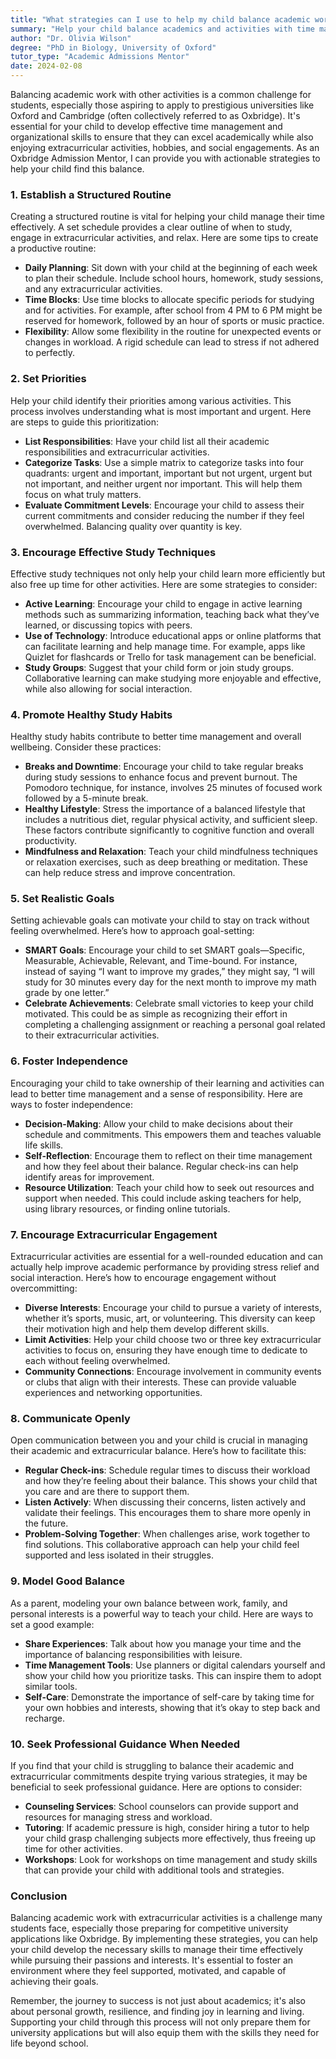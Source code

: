 ```yaml
---
title: "What strategies can I use to help my child balance academic work with other activities?"
summary: "Help your child balance academics and activities with time management, structured routines, and prioritization for success in school and beyond."
author: "Dr. Olivia Wilson"
degree: "PhD in Biology, University of Oxford"
tutor_type: "Academic Admissions Mentor"
date: 2024-02-08
---
```


Balancing academic work with other activities is a common challenge for students, especially those aspiring to apply to prestigious universities like Oxford and Cambridge (often collectively referred to as Oxbridge). It's essential for your child to develop effective time management and organizational skills to ensure that they can excel academically while also enjoying extracurricular activities, hobbies, and social engagements. As an Oxbridge Admission Mentor, I can provide you with actionable strategies to help your child find this balance.

### 1. Establish a Structured Routine

Creating a structured routine is vital for helping your child manage their time effectively. A set schedule provides a clear outline of when to study, engage in extracurricular activities, and relax. Here are some tips to create a productive routine:

- **Daily Planning**: Sit down with your child at the beginning of each week to plan their schedule. Include school hours, homework, study sessions, and any extracurricular activities.
- **Time Blocks**: Use time blocks to allocate specific periods for studying and for activities. For example, after school from 4 PM to 6 PM might be reserved for homework, followed by an hour of sports or music practice.
- **Flexibility**: Allow some flexibility in the routine for unexpected events or changes in workload. A rigid schedule can lead to stress if not adhered to perfectly.

### 2. Set Priorities

Help your child identify their priorities among various activities. This process involves understanding what is most important and urgent. Here are steps to guide this prioritization:

- **List Responsibilities**: Have your child list all their academic responsibilities and extracurricular activities.
- **Categorize Tasks**: Use a simple matrix to categorize tasks into four quadrants: urgent and important, important but not urgent, urgent but not important, and neither urgent nor important. This will help them focus on what truly matters.
- **Evaluate Commitment Levels**: Encourage your child to assess their current commitments and consider reducing the number if they feel overwhelmed. Balancing quality over quantity is key.

### 3. Encourage Effective Study Techniques

Effective study techniques not only help your child learn more efficiently but also free up time for other activities. Here are some strategies to consider:

- **Active Learning**: Encourage your child to engage in active learning methods such as summarizing information, teaching back what they’ve learned, or discussing topics with peers.
- **Use of Technology**: Introduce educational apps or online platforms that can facilitate learning and help manage time. For example, apps like Quizlet for flashcards or Trello for task management can be beneficial.
- **Study Groups**: Suggest that your child form or join study groups. Collaborative learning can make studying more enjoyable and effective, while also allowing for social interaction.

### 4. Promote Healthy Study Habits

Healthy study habits contribute to better time management and overall wellbeing. Consider these practices:

- **Breaks and Downtime**: Encourage your child to take regular breaks during study sessions to enhance focus and prevent burnout. The Pomodoro technique, for instance, involves 25 minutes of focused work followed by a 5-minute break.
- **Healthy Lifestyle**: Stress the importance of a balanced lifestyle that includes a nutritious diet, regular physical activity, and sufficient sleep. These factors contribute significantly to cognitive function and overall productivity.
- **Mindfulness and Relaxation**: Teach your child mindfulness techniques or relaxation exercises, such as deep breathing or meditation. These can help reduce stress and improve concentration.

### 5. Set Realistic Goals

Setting achievable goals can motivate your child to stay on track without feeling overwhelmed. Here’s how to approach goal-setting:

- **SMART Goals**: Encourage your child to set SMART goals—Specific, Measurable, Achievable, Relevant, and Time-bound. For instance, instead of saying “I want to improve my grades,” they might say, “I will study for 30 minutes every day for the next month to improve my math grade by one letter.”
- **Celebrate Achievements**: Celebrate small victories to keep your child motivated. This could be as simple as recognizing their effort in completing a challenging assignment or reaching a personal goal related to their extracurricular activities.

### 6. Foster Independence

Encouraging your child to take ownership of their learning and activities can lead to better time management and a sense of responsibility. Here are ways to foster independence:

- **Decision-Making**: Allow your child to make decisions about their schedule and commitments. This empowers them and teaches valuable life skills.
- **Self-Reflection**: Encourage them to reflect on their time management and how they feel about their balance. Regular check-ins can help identify areas for improvement.
- **Resource Utilization**: Teach your child how to seek out resources and support when needed. This could include asking teachers for help, using library resources, or finding online tutorials.

### 7. Encourage Extracurricular Engagement

Extracurricular activities are essential for a well-rounded education and can actually help improve academic performance by providing stress relief and social interaction. Here’s how to encourage engagement without overcommitting:

- **Diverse Interests**: Encourage your child to pursue a variety of interests, whether it’s sports, music, art, or volunteering. This diversity can keep their motivation high and help them develop different skills.
- **Limit Activities**: Help your child choose two or three key extracurricular activities to focus on, ensuring they have enough time to dedicate to each without feeling overwhelmed.
- **Community Connections**: Encourage involvement in community events or clubs that align with their interests. These can provide valuable experiences and networking opportunities.

### 8. Communicate Openly

Open communication between you and your child is crucial in managing their academic and extracurricular balance. Here’s how to facilitate this:

- **Regular Check-ins**: Schedule regular times to discuss their workload and how they’re feeling about their balance. This shows your child that you care and are there to support them.
- **Listen Actively**: When discussing their concerns, listen actively and validate their feelings. This encourages them to share more openly in the future.
- **Problem-Solving Together**: When challenges arise, work together to find solutions. This collaborative approach can help your child feel supported and less isolated in their struggles.

### 9. Model Good Balance

As a parent, modeling your own balance between work, family, and personal interests is a powerful way to teach your child. Here are ways to set a good example:

- **Share Experiences**: Talk about how you manage your time and the importance of balancing responsibilities with leisure.
- **Time Management Tools**: Use planners or digital calendars yourself and show your child how you prioritize tasks. This can inspire them to adopt similar tools.
- **Self-Care**: Demonstrate the importance of self-care by taking time for your own hobbies and interests, showing that it’s okay to step back and recharge.

### 10. Seek Professional Guidance When Needed

If you find that your child is struggling to balance their academic and extracurricular commitments despite trying various strategies, it may be beneficial to seek professional guidance. Here are options to consider:

- **Counseling Services**: School counselors can provide support and resources for managing stress and workload.
- **Tutoring**: If academic pressure is high, consider hiring a tutor to help your child grasp challenging subjects more effectively, thus freeing up time for other activities.
- **Workshops**: Look for workshops on time management and study skills that can provide your child with additional tools and strategies.

### Conclusion

Balancing academic work with extracurricular activities is a challenge many students face, especially those preparing for competitive university applications like Oxbridge. By implementing these strategies, you can help your child develop the necessary skills to manage their time effectively while pursuing their passions and interests. It's essential to foster an environment where they feel supported, motivated, and capable of achieving their goals. 

Remember, the journey to success is not just about academics; it's also about personal growth, resilience, and finding joy in learning and living. Supporting your child through this process will not only prepare them for university applications but will also equip them with the skills they need for life beyond school.
    
